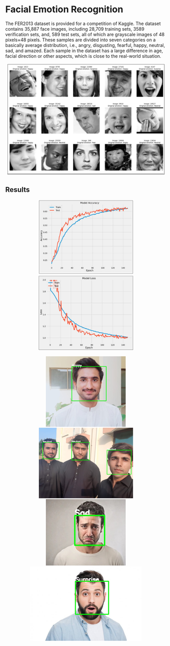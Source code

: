 # Facial Emotion Recognition
The FER2013 dataset is provided for a competition of Kaggle. The dataset contains 35,887 face images, including 28,709 training sets, 3589 verification sets, and, 589 test sets, all of which are grayscale images of 48 pixels×48 pixels. These samples are divided into seven categories on a basically average distribution, i.e., angry, disgusting, fearful, happy, neutral, sad, and amazed. Each sample in the dataset has a large difference in age, facial direction or other aspects, which is close to the real-world situation.

<p align="center">
  <img src="Res/1.jpg" width="500" title="hover text">
</p>

## Results

<p align="center">
  <img src="Res/3.jpg" width="300" title="hover text">
 <img src="Res/4.jpg" width="300" title="hover text">
</p>

<p align="center">
  <img src="Res/happy.jpg" width="250" title="hover text">
 <img src="Res/neut.jpg" width="295" title="hover text">
 <img src="Res/sad.jpg" width="250" title="hover text">
 <img src="Res/sur.jpg" width="350" title="hover text">
</p>
